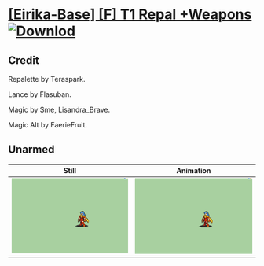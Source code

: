 # [\[Eirika-Base\] \[F\] T1 Repal +Weapons](./) [![Downlod](https://img.shields.io/badge/Download--red?style=social&logo=github)](https://minhaskamal.github.io/DownGit/#/home?url=https://github.com/Klokinator/FE-Repo/tree/main/Battle%20Animations%2FLords%20-%20FE8%20Types%2F%5BEirika-Base%5D%20%5BF%5D%20T1%20Repal%20%2BWeapons%2F8.%20Unarmed)

## Credit

Repalette by Teraspark.

Lance by Flasuban.

Magic by Sme, Lisandra_Brave.

Magic Alt by FaerieFruit.

## Unarmed

| Still | Animation |
| :---: | :-------: |
| ![Unarmed still](./Unarmed_000.png) | ![Unarmed animation](./Unarmed.gif) |
